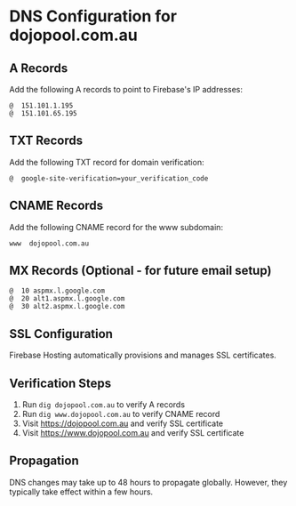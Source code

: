 # DNS Configuration for dojopool.com.au

## A Records
Add the following A records to point to Firebase's IP addresses:
```
@  151.101.1.195
@  151.101.65.195
```

## TXT Records
Add the following TXT record for domain verification:
```
@  google-site-verification=your_verification_code
```

## CNAME Records
Add the following CNAME record for the www subdomain:
```
www  dojopool.com.au
```

## MX Records (Optional - for future email setup)
```
@  10 aspmx.l.google.com
@  20 alt1.aspmx.l.google.com
@  30 alt2.aspmx.l.google.com
```

## SSL Configuration
Firebase Hosting automatically provisions and manages SSL certificates.

## Verification Steps
1. Run `dig dojopool.com.au` to verify A records
2. Run `dig www.dojopool.com.au` to verify CNAME record
3. Visit https://dojopool.com.au and verify SSL certificate
4. Visit https://www.dojopool.com.au and verify SSL certificate

## Propagation
DNS changes may take up to 48 hours to propagate globally. However, they typically take effect within a few hours. 